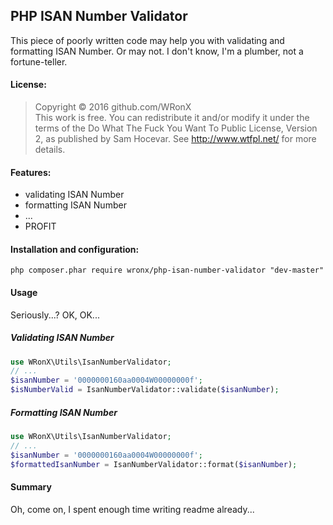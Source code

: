## PHP ISAN Number Validator

This piece of poorly written code may help you with validating and formatting ISAN Number. Or may not. I don't know, I'm a plumber, not a fortune-teller.

#### License:

> Copyright © 2016 github.com/WRonX  
This work is free. You can redistribute it and/or modify it under the terms of the Do What The Fuck You Want To Public License, Version 2, as published by Sam Hocevar. See http://www.wtfpl.net/ for more details.

#### Features:

* validating ISAN Number
* formatting ISAN Number
* ...
* PROFIT

#### Installation and configuration:

`php composer.phar require wronx/php-isan-number-validator "dev-master"`


#### Usage

Seriously...? OK, OK...

##### Validating ISAN Number
```php
use WRonX\Utils\IsanNumberValidator;
// ...
$isanNumber = '0000000160aa0004W00000000f';
$isNumberValid = IsanNumberValidator::validate($isanNumber);
```

##### Formatting ISAN Number
```php
use WRonX\Utils\IsanNumberValidator;
// ...
$isanNumber = '0000000160aa0004W00000000f';
$formattedIsanNumber = IsanNumberValidator::format($isanNumber);
```

#### Summary
Oh, come on, I spent enough time writing readme already...
